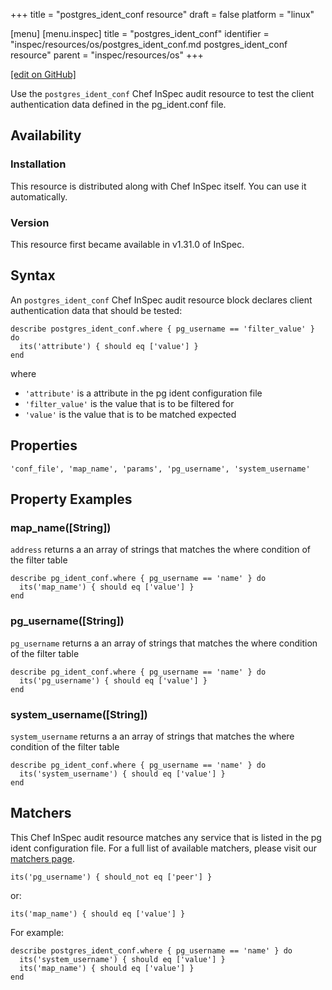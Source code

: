 +++
title = "postgres_ident_conf resource"
draft = false
platform = "linux"

[menu]
  [menu.inspec]
    title = "postgres_ident_conf"
    identifier = "inspec/resources/os/postgres_ident_conf.md postgres_ident_conf resource"
    parent = "inspec/resources/os"
+++

[\[edit on GitHub\]](https://github.com/inspec/inspec/blob/master/docs-chef-io/content/inspec/resources/postgres_ident_conf.md)

Use the `postgres_ident_conf` Chef InSpec audit resource to test the client authentication data defined in the pg_ident.conf file.

## Availability

### Installation

This resource is distributed along with Chef InSpec itself. You can use it automatically.

### Version

This resource first became available in v1.31.0 of InSpec.

## Syntax

An `postgres_ident_conf` Chef InSpec audit resource block declares client authentication data that should be tested:

    describe postgres_ident_conf.where { pg_username == 'filter_value' } do
      its('attribute') { should eq ['value'] }
    end

where

- `'attribute'` is a attribute in the pg ident configuration file
- `'filter_value'` is the value that is to be filtered for
- `'value'` is the value that is to be matched expected

## Properties

    'conf_file', 'map_name', 'params', 'pg_username', 'system_username'

## Property Examples

### map_name([String])

`address` returns a an array of strings that matches the where condition of the filter table

    describe pg_ident_conf.where { pg_username == 'name' } do
      its('map_name') { should eq ['value'] }
    end

### pg_username([String])

`pg_username` returns a an array of strings that matches the where condition of the filter table

    describe pg_ident_conf.where { pg_username == 'name' } do
      its('pg_username') { should eq ['value'] }
    end

### system_username([String])

`system_username` returns a an array of strings that matches the where condition of the filter table

    describe pg_ident_conf.where { pg_username == 'name' } do
      its('system_username') { should eq ['value'] }
    end

## Matchers

This Chef InSpec audit resource matches any service that is listed in the pg ident configuration file. For a full list of available matchers, please visit our [matchers page](/inspec/matchers/).

    its('pg_username') { should_not eq ['peer'] }

or:

    its('map_name') { should eq ['value'] }

For example:

    describe postgres_ident_conf.where { pg_username == 'name' } do
      its('system_username') { should eq ['value'] }
      its('map_name') { should eq ['value'] }
    end
